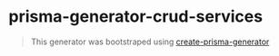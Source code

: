 # prisma-generator-crud-services

> This generator was bootstraped using [create-prisma-generator](https://github.com/YassinEldeeb/create-prisma-generator)
